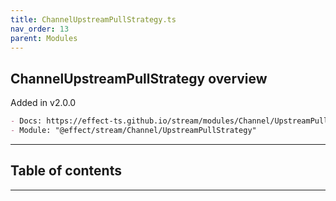 ```yaml
---
title: ChannelUpstreamPullStrategy.ts
nav_order: 13
parent: Modules
---
```


## ChannelUpstreamPullStrategy overview

Added in v2.0.0

```md
- Docs: https://effect-ts.github.io/stream/modules/Channel/UpstreamPullStrategy.ts.html
- Module: "@effect/stream/Channel/UpstreamPullStrategy"
```

---

<h2 class="text-delta">Table of contents</h2>

---
